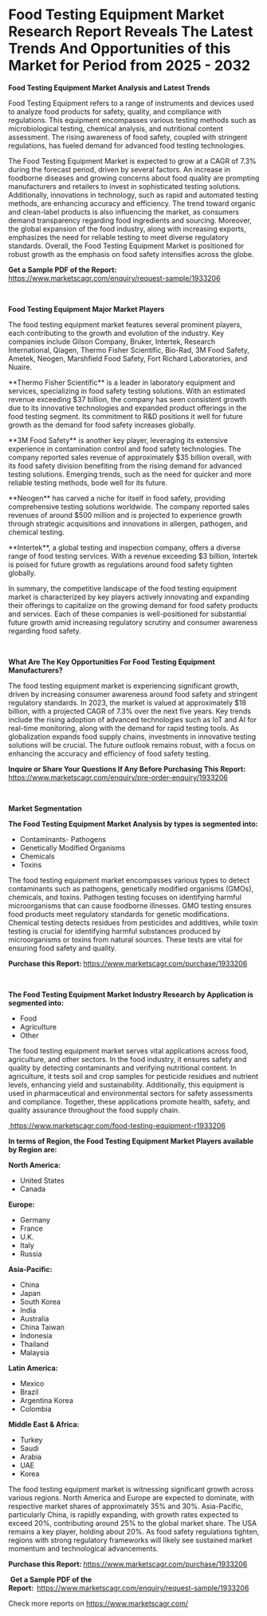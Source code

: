 <p><h1>Food Testing Equipment Market Research Report Reveals The Latest Trends And Opportunities of this Market for Period from 2025 - 2032</h1></p><p><strong>Food Testing Equipment Market Analysis and Latest Trends</strong></p>
<p><p>Food Testing Equipment refers to a range of instruments and devices used to analyze food products for safety, quality, and compliance with regulations. This equipment encompasses various testing methods such as microbiological testing, chemical analysis, and nutritional content assessment. The rising awareness of food safety, coupled with stringent regulations, has fueled demand for advanced food testing technologies.</p><p>The Food Testing Equipment Market is expected to grow at a CAGR of 7.3% during the forecast period, driven by several factors. An increase in foodborne diseases and growing concerns about food quality are prompting manufacturers and retailers to invest in sophisticated testing solutions. Additionally, innovations in technology, such as rapid and automated testing methods, are enhancing accuracy and efficiency. The trend toward organic and clean-label products is also influencing the market, as consumers demand transparency regarding food ingredients and sourcing. Moreover, the global expansion of the food industry, along with increasing exports, emphasizes the need for reliable testing to meet diverse regulatory standards. Overall, the Food Testing Equipment Market is positioned for robust growth as the emphasis on food safety intensifies across the globe.</p></p>
<p><strong>Get a Sample PDF of the Report:&nbsp;</strong> <a href="https://www.marketscagr.com/enquiry/request-sample/1933206?utm_campaign=3018&utm_medium=2&utm_source=Github&utm_content=ia&utm_term=11042025&utm_id=food-testing-equipment">https://www.marketscagr.com/enquiry/request-sample/1933206</a></p>
<p>&nbsp;</p>
<p><strong>Food Testing Equipment Major Market Players</strong></p>
<p><p>The food testing equipment market features several prominent players, each contributing to the growth and evolution of the industry. Key companies include Gilson Company, Bruker, Intertek, Research International, Qiagen, Thermo Fisher Scientific, Bio-Rad, 3M Food Safety, Ametek, Neogen, Marshfield Food Safety, Fort Richard Laboratories, and Nuaire.</p><p>**Thermo Fisher Scientific** is a leader in laboratory equipment and services, specializing in food safety testing solutions. With an estimated revenue exceeding $37 billion, the company has seen consistent growth due to its innovative technologies and expanded product offerings in the food testing segment. Its commitment to R&D positions it well for future growth as the demand for food safety increases globally.</p><p>**3M Food Safety** is another key player, leveraging its extensive experience in contamination control and food safety technologies. The company reported sales revenue of approximately $35 billion overall, with its food safety division benefiting from the rising demand for advanced testing solutions. Emerging trends, such as the need for quicker and more reliable testing methods, bode well for its future.</p><p>**Neogen** has carved a niche for itself in food safety, providing comprehensive testing solutions worldwide. The company reported sales revenues of around $500 million and is projected to experience growth through strategic acquisitions and innovations in allergen, pathogen, and chemical testing.</p><p>**Intertek**, a global testing and inspection company, offers a diverse range of food testing services. With a revenue exceeding $3 billion, Intertek is poised for future growth as regulations around food safety tighten globally.</p><p>In summary, the competitive landscape of the food testing equipment market is characterized by key players actively innovating and expanding their offerings to capitalize on the growing demand for food safety products and services. Each of these companies is well-positioned for substantial future growth amid increasing regulatory scrutiny and consumer awareness regarding food safety.</p></p>
<p>&nbsp;</p>
<p><strong>What Are The Key Opportunities For Food Testing Equipment Manufacturers?</strong></p>
<p><p>The food testing equipment market is experiencing significant growth, driven by increasing consumer awareness around food safety and stringent regulatory standards. In 2023, the market is valued at approximately $18 billion, with a projected CAGR of 7.3% over the next five years. Key trends include the rising adoption of advanced technologies such as IoT and AI for real-time monitoring, along with the demand for rapid testing tools. As globalization expands food supply chains, investments in innovative testing solutions will be crucial. The future outlook remains robust, with a focus on enhancing the accuracy and efficiency of food safety testing.</p></p>
<p><strong>Inquire or Share Your Questions If Any Before Purchasing This Report:</strong> <a href="https://www.marketscagr.com/enquiry/pre-order-enquiry/1933206?utm_campaign=3018&utm_medium=2&utm_source=Github&utm_content=ia&utm_term=11042025&utm_id=food-testing-equipment">https://www.marketscagr.com/enquiry/pre-order-enquiry/1933206</a></p>
<p>&nbsp;</p>
<p><strong>Market Segmentation</strong></p>
<p><strong>The Food Testing Equipment Market Analysis by types is segmented into:</strong></p>
<p><ul><li>Contaminants- Pathogens</li><li>Genetically Modified Organisms</li><li>Chemicals</li><li>Toxins</li></ul></p>
<p><p>The food testing equipment market encompasses various types to detect contaminants such as pathogens, genetically modified organisms (GMOs), chemicals, and toxins. Pathogen testing focuses on identifying harmful microorganisms that can cause foodborne illnesses. GMO testing ensures food products meet regulatory standards for genetic modifications. Chemical testing detects residues from pesticides and additives, while toxin testing is crucial for identifying harmful substances produced by microorganisms or toxins from natural sources. These tests are vital for ensuring food safety and quality.</p></p>
<p><strong>Purchase this Report:&nbsp;</strong><a href="https://www.marketscagr.com/purchase/1933206?utm_campaign=3018&utm_medium=2&utm_source=Github&utm_content=ia&utm_term=11042025&utm_id=food-testing-equipment">https://www.marketscagr.com/purchase/1933206</a></p>
<p>&nbsp;</p>
<p><strong>The Food Testing Equipment Market Industry Research by Application is segmented into:</strong></p>
<p><ul><li>Food</li><li>Agriculture</li><li>Other</li></ul></p>
<p><p>The food testing equipment market serves vital applications across food, agriculture, and other sectors. In the food industry, it ensures safety and quality by detecting contaminants and verifying nutritional content. In agriculture, it tests soil and crop samples for pesticide residues and nutrient levels, enhancing yield and sustainability. Additionally, this equipment is used in pharmaceutical and environmental sectors for safety assessments and compliance. Together, these applications promote health, safety, and quality assurance throughout the food supply chain.</p></p>
<p><a href="https://www.marketscagr.com/food-testing-equipment-r1933206?utm_campaign=3018&utm_medium=2&utm_source=Github&utm_content=ia&utm_term=11042025&utm_id=food-testing-equipment">&nbsp;https://www.marketscagr.com/food-testing-equipment-r1933206</a></p>
<p><strong>In terms of Region, the Food Testing Equipment Market Players available by Region are:</strong></p>
<p>
    <p> <strong> North America: </strong>
        <ul>
            <li>United States</li>
            <li>Canada</li>
        </ul>
        </p> 
    <p> <strong> Europe: </strong>
        <ul>
            <li>Germany</li>
            <li>France</li>
            <li>U.K.</li>
            <li>Italy</li>
            <li>Russia</li>
        </ul>
        </p> 
    <p> <strong> Asia-Pacific: </strong>
        <ul>
            <li>China</li>
            <li>Japan</li>
            <li>South Korea</li>
            <li>India</li>
            <li>Australia</li>
            <li>China Taiwan</li>
            <li>Indonesia</li>
            <li>Thailand</li>
            <li>Malaysia</li>
        </ul>
        </p> 
    <p> <strong> Latin America: </strong>
        <ul>
            <li>Mexico</li>
            <li>Brazil</li>
            <li>Argentina Korea</li>
            <li>Colombia</li>
        </ul>
        </p> 
    <p> <strong> Middle East & Africa: </strong>
        <ul>
            <li>Turkey</li>
            <li>Saudi</li>
            <li>Arabia</li>
            <li>UAE</li>
            <li>Korea</li>
        </ul>
    </p>
    </p>
<p><p>The food testing equipment market is witnessing significant growth across various regions. North America and Europe are expected to dominate, with respective market shares of approximately 35% and 30%. Asia-Pacific, particularly China, is rapidly expanding, with growth rates expected to exceed 20%, contributing around 25% to the global market share. The USA remains a key player, holding about 20%. As food safety regulations tighten, regions with strong regulatory frameworks will likely see sustained market momentum and technological advancements.</p></p>
<p><strong>Purchase this Report: </strong><a href="https://www.marketscagr.com/purchase/1933206?utm_campaign=3018&utm_medium=2&utm_source=Github&utm_content=ia&utm_term=11042025&utm_id=food-testing-equipment">https://www.marketscagr.com/purchase/1933206</a></p>
<p>&nbsp;<strong>Get a Sample PDF of the Report:&nbsp;&nbsp;</strong><a href="https://www.marketscagr.com/enquiry/request-sample/1933206?utm_campaign=3018&utm_medium=2&utm_source=Github&utm_content=ia&utm_term=11042025&utm_id=food-testing-equipment">https://www.marketscagr.com/enquiry/request-sample/1933206</a></p>
<p><strong></strong></p>
<p>Check more reports on <a href="https://www.marketscagr.com/?utm_campaign=3018&utm_medium=2&utm_source=Github&utm_content=ia&utm_term=11042025&utm_id=food-testing-equipment">https://www.marketscagr.com/</a></p>